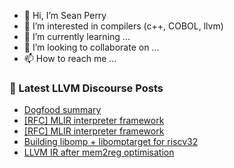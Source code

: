 - 👋 Hi, I’m Sean Perry
- 👀 I’m interested in compilers (c++, COBOL, llvm)
- 🌱 I’m currently learning ...
- 💞️ I’m looking to collaborate on ...
- 📫 How to reach me ...

<!---
s66perry/s66perry is a ✨ special ✨ repository because its `README.md` (this file) appears on your GitHub profile.
You can click the Preview link to take a look at your changes.
--->
### 📕 Latest LLVM Discourse Posts

<!-- DISCOURSE-LLVM:START -->
- [Dogfood summary](https://discourse.llvm.org/t/dogfood-summary/63688#post_2)
- [[RFC] MLIR interpreter framework](https://discourse.llvm.org/t/rfc-mlir-interpreter-framework/63567?page=3#post_54)
- [[RFC] MLIR interpreter framework](https://discourse.llvm.org/t/rfc-mlir-interpreter-framework/63567?page=3#post_53)
- [Building libomp + libomptarget for riscv32](https://discourse.llvm.org/t/building-libomp-libomptarget-for-riscv32/63687#post_3)
- [LLVM IR after mem2reg optimisation](https://discourse.llvm.org/t/llvm-ir-after-mem2reg-optimisation/63682#post_6)
<!-- DISCOURSE-LLVM:END -->
